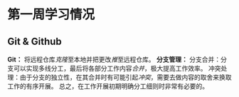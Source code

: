 # 第一周学习情况
## Git & Github
**Git：**
将远程仓库*克隆*至本地并把更改*推*至远程仓库。
**分支管理：**
分支合并：分支可以实现多线分工，最后将各部分工作内容*合并*，极大提高工作效率。
冲突处理：由于分支的独立性，在其合并时有可能引起*冲突*，需要去做内容的取舍来换取工作的有序开展。
总之，在工作开展初期明确分工细则时非常有必要的。